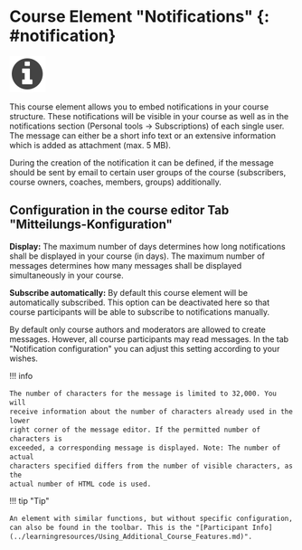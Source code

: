 # Course Element "Notifications" {: #notification}

![notification.png](assets/infomessage.png)

This course element allows you to embed notifications in your course
structure. These notifications will be visible in your course as well as in
the notifications section (Personal tools -> Subscriptions) of each single user. The message can either be a
short info text or an extensive information which is added as attachment (max.
5 MB). 

During the creation of the notification it can be defined, if the
message should be sent by email to certain user groups of the course
(subscribers, course owners, coaches, members, groups) additionally.

## Configuration in the course editor Tab "Mitteilungs-Konfiguration"

 **Display:** The maximum number of days determines how long notifications
shall be displayed in your course (in days). The maximum number of messages
determines how many messages shall be displayed simultaneously in your course.

 **Subscribe automatically:** By default this course element will be
automatically subscribed. This option can be deactivated here so that course
participants will be able to subscribe to notifications manually.

By default only course authors and moderators are allowed to create messages.
However, all course participants may read messages. In the tab "Notification
configuration" you can adjust this setting according to your wishes.

!!! info

    The number of characters for the message is limited to 32,000. You will
    receive information about the number of characters already used in the lower
    right corner of the message editor. If the permitted number of characters is
    exceeded, a corresponding message is displayed. Note: The number of actual
    characters specified differs from the number of visible characters, as the
    actual number of HTML code is used.

!!! tip "Tip"

    An element with similar functions, but without specific configuration, can also be found in the toolbar. This is the "[Participant Info](../learningresources/Using_Additional_Course_Features.md)".
